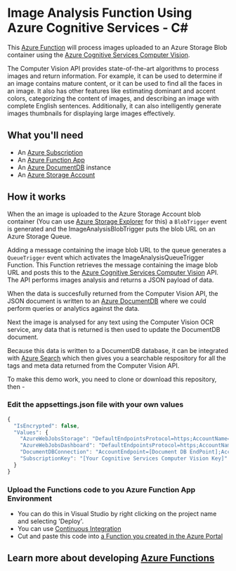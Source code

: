 ﻿# Image Analysis Function Using Azure Cognitive Services - C<span>#</span>

This [Azure Function](https://docs.microsoft.com/en-us/azure/azure-functions/functions-overview) will process images uploaded to an Azure Storage Blob container using the 
[Azure Cognitive Services Computer Vision](https://www.microsoft.com/cognitive-services/en-us/computer-vision-api). 

The Computer Vision API provides state-of-the-art algorithms to process images and return information. For example, it can be used to determine if an image contains mature 
content, or it can be used to find all the faces in an image. It also has other features like estimating dominant and accent colors, categorizing the content of images, 
and describing an image with complete English sentences. Additionally, it can also intelligently generate images thumbnails for displaying large images effectively.


## What you'll need

- An [Azure Subscription](https://azure.microsoft.com/en-gb/free/?&WT.srch=1&WT.mc_ID=SEM_Bing_UKAzureBG_)
- An [Azure Function App](https://docs.microsoft.com/en-us/azure/azure-functions/functions-overview)
- An [Azure DocumentDB](https://azure.microsoft.com/en-us/services/documentdb/) instance
- An [Azure Storage Account](https://azure.microsoft.com/en-gb/services/storage/)

## How it works

When the an image is uploaded to the Azure Storage Account blob container (You can use [Azure Storage Explorer](http://storageexplorer.com/) for this) a `BlobTrigger` event is generated and the ImageAnalysisBlobTrigger puts the blob URL on an Azure Storage Queue.

Adding a message containing the image blob URL to the queue generates a `QueueTrigger` event which activates the ImageAnalysisQueueTrigger Function. This Function retrieves the message containing the image blob URL and posts this to the 
[Azure Cognitive Services Computer Vision](https://www.microsoft.com/cognitive-services/en-us/computer-vision-api) API. The API performs images analysis and returns a JSON payload of data.

When the data is succesfully returned from the Computer Vision API, the JSON document is written to an [Azure DocumentDB](https://azure.microsoft.com/en-us/services/documentdb/) where we could perform queries or analytics against the data.

Next the image is analysed for any text using the Computer Vision OCR service, any data that is returned is then used to update the DocumentDB document.

Because this data is written to a DocumentDB database, it can be integrated with [Azure Search](https://docs.microsoft.com/en-us/azure/search/search-howto-index-documentdb) which then gives you a searchable respository for 
all the tags and meta data returned from the Computer Vision API.

To make this demo work, you need to clone or download this repository, then - 

### Edit the appsettings.json file with your own values

```javascript
{
  "IsEncrypted": false,
  "Values": {
    "AzureWebJobsStorage": "DefaultEndpointsProtocol=https;AccountName=[StorageAccountName];AccountKey=[Storage Account Key];",
    "AzureWebJobsDashboard": "DefaultEndpointsProtocol=https;AccountName=[StorageAccountName];AccountKey=[Storage Account Key];",
    "DocumentDBConnection": "AccountEndpoint=[Document DB EndPoint];AccountKey=[Document DB Account Key];"
	"SubscriptionKey": "[Your Cognitive Services Computer Vision Key]"
  }
}
```

### Upload the Functions code to you Azure Function App Environment
- You can do this in Visual Studio by right clicking on the project name and selecting 'Deploy'.
- You can use [Continuous Integration](https://docs.microsoft.com/en-us/azure/azure-functions/functions-continuous-deployment)
- Cut and paste this code into [a Function you created in the Azure Portal](https://docs.microsoft.com/en-us/azure/azure-functions/functions-create-first-azure-function-azure-portal)



## Learn more about developing [Azure Functions](https://docs.microsoft.com/en-us/azure/azure-functions/functions-reference)


